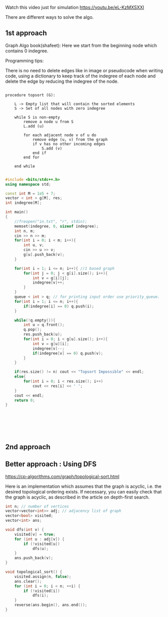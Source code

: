 Watch this video just for simulation
https://youtu.be/eL-KzMXSXXI


There are different ways to solve the algo.

## 1st approach

Graph Algo book(shafeet):
Here we start from the beginning node which contains 0 indegree.

Programming tips:

There is no need to delete edges like in image or pseudocode when writing code, using a dictionary to keep track of the indegree of each node
and delete the edge by reducing the indegree of the node.

```pseudo

procedure topsort (G):

    L -> Empty list that will contain the sorted elements 
    S -> Set of all nodes with zero indegree

    while S is non-empty
        remove a node u from S
        L.add (u)

        for each adjacent node v of u do 
            remove edge (u, v) from the graph 
            if v has no other incoming edges 
                S.add (v)
            end if
        end for

    end while
    
```

```cpp
#include <bits/stdc++.h>
using namespace std;

const int M = 1e5 + 7;
vector < int > g[M], res;
int indegree[M];

int main()
{
    //freopen("in.txt", "r", stdin);
    memset(indegree, 0, sizeof indegree);
    int n, m;
    cin >> n >> m;
    for(int i = 0; i < m; i++){
        int u, v;
        cin >> u >> v;
        g[u].push_back(v);
    }

    for(int i = 1; i <= n; i++){ //1 based graph
        for(int j = 0; j < g[i].size(); i++){
            int v = g[i][j];
            indegree[v]++;
        }
    }
    queue < int > q; // for printing input order use priority_queue.
    for(int i = 1; i <= n; i++){
        if(indegree[i] == 0) q.push(i);
    }

    while(!q.empty()){
        int u = q.front();
        q.pop();
        res.push_back(u);
        for(int i = 0; i < g[u].size(); i++){
            int v = g[u][i];
            indegree[v]--;
            if(indegree[v] == 0) q.push(v);
        }
    }

    if(res.size() != n) cout << "Topsort Impossible" << endl;
    else{
        for(int i = 0; i < res.size(); i++)
            cout << res[i] << ' ';
    }
    cout << endl;
    return 0;
}

```


<br>
<br>

<br>
<br>

## 2nd approach

## Better approach : Using DFS

https://cp-algorithms.com/graph/topological-sort.html

Here is an implementation which assumes that the graph is acyclic, i.e. the desired topological ordering exists. If necessary, you can easily check that the graph is acyclic, as described in the article on depth-first search.

```cpp
int n; // number of vertices
vector<vector<int>> adj; // adjacency list of graph
vector<bool> visited;
vector<int> ans;

void dfs(int v) {
    visited[v] = true;
    for (int u : adj[v]) {
        if (!visited[u])
            dfs(u);
    }
    ans.push_back(v);
}

void topological_sort() {
    visited.assign(n, false);
    ans.clear();
    for (int i = 0; i < n; ++i) {
        if (!visited[i])
            dfs(i);
    }
    reverse(ans.begin(), ans.end());
}

```

